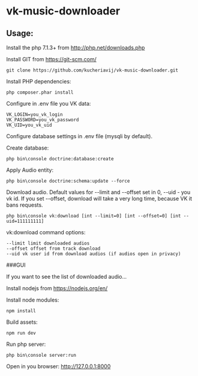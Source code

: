 # vk-music-downloader

## Usage:

Install the php 7.1.3+ from http://php.net/downloads.php

Install GIT from https://git-scm.com/

```
git clone https://github.com/kucheriavij/vk-music-downloader.git
```

Install PHP dependencies:
```
php composer.phar install
```

Configure in .env file you VK data:
```
VK_LOGIN=you_vk_login
VK_PASSWORD=you_vk_password
VK_UID=you_vk_uid
```

Configure database settings in .env file (mysqli by default).

Create database:
```
php bin\console doctrine:database:create
```

Apply Audio entity:
```
php bin\console doctrine:schema:update --force
```

Download audio. Default values for --limit and --offset set in 0, --uid - you vk id.
If you set --offset, download will take a very long time, because VK it bans requests.
```
php bin\console vk:download [int --limit=0] [int --offset=0] [int --uid=111111111]
```

vk:download command options:
```
--limit limit downloaded audios
--offset offset from track download
--uid vk user id from download audios (if audios open in privacy)
```

###GUI

If you want to see the list of downloaded audio...

Install nodejs from https://nodejs.org/en/

Install node modules:
```
npm install
```

Build assets:
```
npm run dev
```

Run php server:
```
php bin\console server:run
```

Open in you browser: http://127.0.0.1:8000